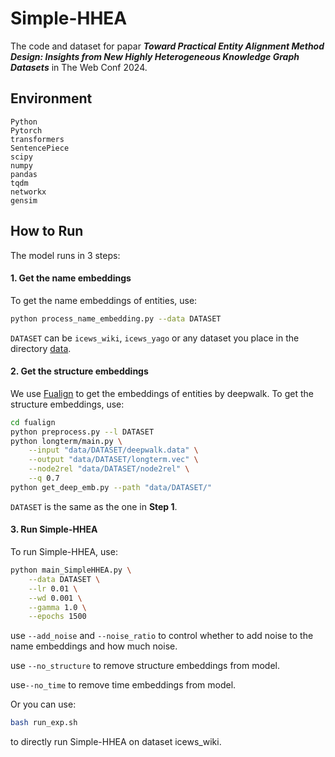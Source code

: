 # Simple-HHEA

The code and dataset for papar ***Toward Practical Entity Alignment Method Design: Insights from New Highly Heterogeneous Knowledge Graph Datasets*** in The Web Conf 2024.



## Environment

```
Python
Pytorch
transformers
SentencePiece
scipy
numpy
pandas
tqdm
networkx
gensim
```



## How to Run

The model runs in 3 steps:

#### 1. Get the name embeddings

To get the name embeddings of entities, use:

```bash
python process_name_embedding.py --data DATASET
```

`DATASET` can be `icews_wiki`, `icews_yago` or any dataset you place in the directory [data](./data).

#### 2. Get the structure embeddings

We use [Fualign](https://github.com/showerage/fualign) to get the embeddings of entities by deepwalk. To get the structure embeddings, use: 

```bash
cd fualign
python preprocess.py --l DATASET
python longterm/main.py \
	--input "data/DATASET/deepwalk.data" \
	--output "data/DATASET/longterm.vec" \
	--node2rel "data/DATASET/node2rel" \
	--q 0.7
python get_deep_emb.py --path "data/DATASET/"
```

`DATASET` is the same as the one in **Step 1**.

#### 3. Run Simple-HHEA

To run Simple-HHEA, use:

```bash
python main_SimpleHHEA.py \
	--data DATASET \
	--lr 0.01 \
    --wd 0.001 \
    --gamma 1.0 \
    --epochs 1500
```

use `--add_noise` and `--noise_ratio` to control whether to add noise to the name embeddings and how much noise.

use `--no_structure` to remove structure embeddings from model.

use`--no_time` to remove time embeddings from model.



Or you can use:

```bash
bash run_exp.sh
```

to directly run Simple-HHEA on dataset icews_wiki.

